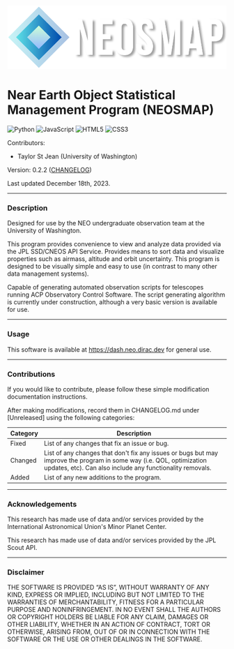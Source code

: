 ![logo-dark.png](static%2Fimg%2Flogo-dark.png)

# Near Earth Object Statistical Management Program (NEOSMAP)

![Python](https://img.shields.io/badge/python-3670A0?style=for-the-badge&logo=python&logoColor=ffdd54) ![JavaScript](https://img.shields.io/badge/javascript-%23323330.svg?style=for-the-badge&logo=javascript&logoColor=%23F7DF1E) ![HTML5](https://img.shields.io/badge/html5-%23E34F26.svg?style=for-the-badge&logo=html5&logoColor=white) ![CSS3](https://img.shields.io/badge/css3-%231572B6.svg?style=for-the-badge&logo=css3&logoColor=white)

Contributors: 

- Taylor St Jean (University of Washington)

Version: 0.2.2 ([CHANGELOG](./CHANGELOG.md))

Last updated December 18th, 2023.

---

### Description

Designed for use by the NEO undergraduate observation team at the University of Washington.

This program provides convenience to view and analyze data provided via the JPL SSD/CNEOS API Service. Provides means to sort data and visualize properties such as airmass, altitude and orbit uncertainty. This program is designed to be visually simple and easy to use (in contrast to many other data management systems).

Capable of generating automated observation scripts for telescopes running ACP Observatory Control Software. The script generating algorithm is currently under construction, although a very basic version is available for use.

---

### Usage

This software is available at https://dash.neo.dirac.dev for general use.

---

### Contributions

If you would like to contribute, please follow these simple modification documentation instructions.

After making modifications, record them in CHANGELOG.md under \[Unreleased\] using the following categories:

| Category | Description                                                                                                                                                                       |
|----------|-----------------------------------------------------------------------------------------------------------------------------------------------------------------------------------|
| Fixed    | List of any changes that fix an issue or bug.                                                                                                                                     |
| Changed  | List of any changes that don't fix any issues or bugs but may improve the program in some way (i.e. QOL, optimization updates, etc). Can also include any functionality removals. |
| Added    | List of any new additions to the program.                                                                                                                                         |

---

### Acknowledgements

This research has made use of data and/or services provided by the International Astronomical Union's Minor Planet Center.

This research has made use of data and/or services provided by the JPL Scout API.

---

### Disclaimer

THE SOFTWARE IS PROVIDED “AS IS”, WITHOUT WARRANTY OF ANY KIND, EXPRESS OR IMPLIED, INCLUDING BUT NOT LIMITED TO THE WARRANTIES OF MERCHANTABILITY, FITNESS FOR A PARTICULAR PURPOSE AND NONINFRINGEMENT. IN NO EVENT SHALL THE AUTHORS OR COPYRIGHT HOLDERS BE LIABLE FOR ANY CLAIM, DAMAGES OR OTHER LIABILITY, WHETHER IN AN ACTION OF CONTRACT, TORT OR OTHERWISE, ARISING FROM, OUT OF OR IN CONNECTION WITH THE SOFTWARE OR THE USE OR OTHER DEALINGS IN THE SOFTWARE.
